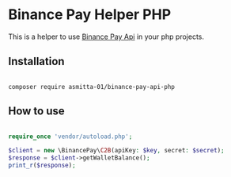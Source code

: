 # Binance Pay Helper PHP

This is a helper to use [Binance Pay Api](https://developers.binance.com/docs/binance-pay/introduction) in your php projects.

## Installation

```shell

composer require asmitta-01/binance-pay-api-php

```

## How to use

```php

require_once 'vendor/autoload.php';

$client = new \BinancePay\C2B(apiKey: $key, secret: $secret);
$response = $client->getWalletBalance();
print_r($response);

```
